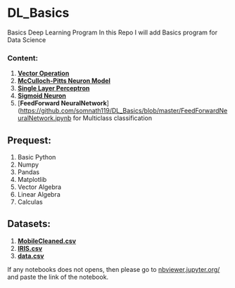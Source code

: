# DL_Basics
Basics Deep Learning Program 
In this Repo I will add Basics program for Data Science

### Content:
  1. [**Vector Operation**](https://github.com/somnath119/DL_Basics/blob/master/VectorOperation.ipynb)
  2. [**McCulloch-Pitts Neuron Model**](https://github.com/somnath119/DL_Basics/blob/master/MP_Neuron.ipynb)
  3. [**Single Layer Perceptron**](https://github.com/somnath119/DL_Basics/blob/master/Perceptron.ipynb)
  4. [**Sigmoid Neuron**](https://github.com/somnath119/DL_Basics/blob/master/Sigmoid_neuron.ipynb)
  5. [**FeedForward NeuralNetwork**](https://github.com/somnath119/DL_Basics/blob/master/FeedForwardNeuralNetwork.ipynb
     for Multiclass classification



## Prequest:
  1. Basic Python
  2. Numpy
  3. Pandas
  4. Matplotlib
  5. Vector Algebra
  6. Linear Algebra
  7. Calculas
 ## Datasets:
  1. [**MobileCleaned.csv**](https://github.com/somnath119/DL_Basics/blob/master/Datasets/mobile_cleaned.csv)
  2. [**IRIS.csv**](https://github.com/somnath119/DL_Basics/blob/master/Datasets/IRIS.csv)
  3. [**data.csv**](https://github.com/somnath119/DL_Basics/blob/master/Datasets/data.csv)
  
  
  
  
  If any notebooks does not opens, then please go to [nbviewer.jupyter.org/](https://nbviewer.jupyter.org/) and paste the link of the notebook.
  
